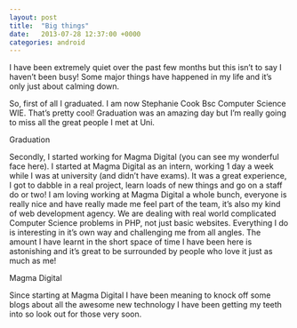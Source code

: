 ```yaml
---
layout: post
title:  "Big things"
date:   2013-07-28 12:37:00 +0000
categories: android
---
```

I have been extremely quiet over the past few months but this isn’t to say I haven’t been busy! Some major things have happened in my life and it’s only just about calming down.

So, first of all I graduated. I am now Stephanie Cook Bsc Computer Science WIE. That’s pretty cool! Graduation was an amazing day but I’m really going to miss all the great people I met at Uni.

Graduation

Secondly, I started working for Magma Digital (you can see my wonderful face here). I started at Magma Digital as an intern, working 1 day a week while I was at university (and didn’t have exams).
It was a great experience, I got to dabble in a real project, learn loads of new things and go on a staff do or two! I am loving working at Magma Digital a whole bunch, everyone is really nice
and have really made me feel part of the team, it’s also my kind of web development agency. We are dealing with real world complicated Computer Science problems in PHP, not just basic websites.
Everything I do is interesting in it’s own way and challenging me from all angles. The amount I have learnt in the short space of time I have been here is astonishing and it’s great to be surrounded
by people who love it just as much as me!

Magma Digital

Since starting at Magma Digital I have been meaning to knock off some blogs about all the awesome new technology I have been getting my teeth into so look out for those very soon.
